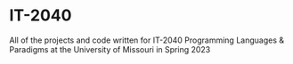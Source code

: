 # IT-2040
All of the projects and code written for IT-2040 Programming Languages & Paradigms at the University of Missouri in Spring 2023
